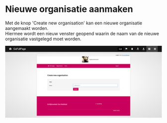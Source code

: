 # Nieuwe organisatie aanmaken

Met de knop 'Create new organisation' kan een nieuwe organisatie aangemaakt worden.  
Hiermee wordt een nieuw venster geopend waarin de naam van de nieuwe organisatie vastgelegd moet worden.

![Create new organisation](https://github.com/minvws/nl-rdo-dusi-portal/blob/main/user-admin-api/doc/manual/images/DUSI%20create%20organisation.png)
